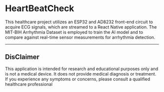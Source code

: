 # HeartBeatCheck
This healthcare project utilizes an ESP32 and AD8232 front-end circuit to acquire ECG signals, which are streamed to a React Native application. The MIT-BIH Arrhythmia Dataset is employed to train the AI model and to compare against real-time sensor measurements for arrhythmia detection.

---

## DisClaimer
This application is intended for research and educational purposes only and is not a medical device.
It does not provide medical diagnosis or treatment.
If you experience any symptoms or concerns, please consult a qualified healthcare professional
